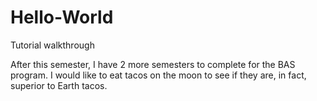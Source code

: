 # Hello-World
Tutorial walkthrough 

After this semester, I have 2 more semesters to complete for the BAS program.
I would like to eat tacos on the moon to see if they are, in fact, superior to Earth tacos. 
